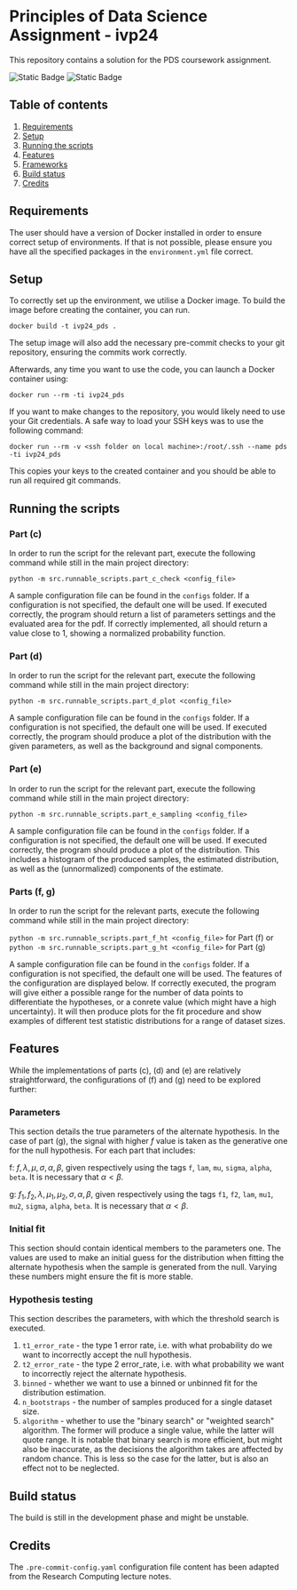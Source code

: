 # Principles of Data Science Assignment - ivp24

This repository contains a solution for the PDS coursework assignment.

![Static Badge](https://img.shields.io/badge/build-incomplete-orange)
![Static Badge](https://img.shields.io/badge/logo-gitlab-blue?logo=gitlab)

## Table of contents
1. [Requirements](#requirements)
2. [Setup](#setup)
3. [Running the scripts](#running-the-scripts)
4. [Features](#features)
5. [Frameworks](#frameworks)
6. [Build status](#build-status)
7. [Credits](#credits)

## Requirements

The user should have a version of Docker installed in order to ensure correct setup of environments. If that is not possible, please ensure you have all the specified packages in the `environment.yml` file correct.

## Setup


To correctly set up the environment, we utilise a Docker image. To build the image before creating the container, you can run.

```docker build -t ivp24_pds .```

The setup image will also add the necessary pre-commit checks to your git repository, ensuring the commits work correctly.

Afterwards, any time you want to use the code, you can launch a Docker container using:

```docker run --rm -ti ivp24_pds```

If you want to make changes to the repository, you would likely need to use your Git credentials. A safe way to load your SSH keys was to use the following command:

```docker run --rm -v <ssh folder on local machine>:/root/.ssh --name pds -ti ivp24_pds```

This copies your keys to the created container and you should be able to run all required git commands.

## Running the scripts

### Part (c)

In order to run the script for the relevant part, execute the following command while still in the main project directory:

```python -m src.runnable_scripts.part_c_check <config_file>```

A sample configuration file can be found in the `configs` folder. If a configuration is not specified, the default one will be used. If executed correctly, the program should return a list of parameters settings and the evaluated area for the pdf. If correctly implemented, all should return a value close to 1, showing a normalized probability function.

### Part (d)
In order to run the script for the relevant part, execute the following command while still in the main project directory:

```python -m src.runnable_scripts.part_d_plot <config_file>```

A sample configuration file can be found in the `configs` folder. If a configuration is not specified, the default one will be used. If executed correctly, the program should produce a plot of the distribution with the given parameters, as well as the background and signal components.

### Part (e)
In order to run the script for the relevant part, execute the following command while still in the main project directory:

```python -m src.runnable_scripts.part_e_sampling <config_file>```

A sample configuration file can be found in the `configs` folder. If a configuration is not specified, the default one will be used. If executed correctly, the program should produce a plot of the distribution. This includes a histogram of the produced samples, the estimated distribution,
as well as the (unnormalized) components of the estimate.

### Parts (f, g)
In order to run the script for the relevant parts, execute the following command while still in the main project directory:

```python -m src.runnable_scripts.part_f_ht <config_file>``` for Part (f) or
```python -m src.runnable_scripts.part_g_ht <config_file>``` for Part (g)

A sample configuration file can be found in the `configs` folder. If a configuration is not specified, the default one will be used. The features
of the configuration are displayed below. If correctly executed, the program will give either a possible range for the number of data points to differentiate the hypotheses, or a conrete value (which might have a high uncertainty). It will then produce plots for the fit procedure and show examples of different test statistic distributions for a range of dataset sizes.
## Features
While the implementations of parts (c), (d) and (e) are relatively straightforward, the configurations of (f) and (g) need to be explored further:
### Parameters
This section details the true parameters of the alternate hypothesis. In the case of part (g), the signal with higher $f$ value is taken as the generative one for the null hypothesis.
For each part that includes:

f: $f, \lambda, \mu, \sigma, \alpha, \beta$, given respectively using the tags `f`, `lam`, `mu`, `sigma`, `alpha`, `beta`. It is necessary that $\alpha < \beta$.

g: $f_1, f_2, \lambda, \mu_1, \mu_2, \sigma, \alpha, \beta$, given respectively using the tags `f1`, `f2`, `lam`, `mu1`, `mu2`, `sigma`, `alpha`, `beta`. It is necessary that $\alpha < \beta$.
### Initial fit
This section should contain identical members to the parameters one. The values are used to make an initial guess for the distribution when fitting the alternate hypothesis when the sample is generated from the null. Varying these numbers might ensure the fit is more stable.
### Hypothesis testing
This section describes the parameters, with which the threshold search is executed.
1. `t1_error_rate` - the type 1 error rate, i.e. with what probability do we want to incorrectly accept the null hypothesis.
2. `t2_error_rate` - the type 2 error_rate, i.e. with what probability we want to incorrectly reject the alternate hypothesis.
3. `binned` - whether we want to use a binned or unbinned fit for the distribution estimation.
4. `n_bootstraps` - the number of samples produced for a single dataset size.
5. `algorithm` - whether to use the "binary search" or "weighted search" algorithm. The former will produce a single value, while the latter will quote range. It is notable that binary search is more efficient, but might also be inaccurate, as the decisions the algorithm takes are affected by random chance. This is less so the case for the latter, but is also an effect not to be neglected.

## Build status
The build is still in the development phase and might be unstable.

## Credits

The `.pre-commit-config.yaml` configuration file content has been adapted from the Research Computing lecture notes.
